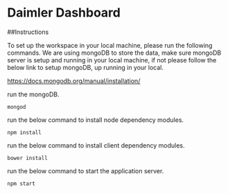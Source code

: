 # Daimler Dashboard
##Instructions

To set up the workspace in your local machine, please run the following commands. We are using mongoDB to store the data, make sure mongoDB server is setup and running in your local machine, if not please follow the below link to setup mongoDB, up running in your local.

https://docs.mongodb.org/manual/installation/

run the mongoDB.

    mongod

run the below command to install node dependency modules.

    npm install
    
run the below command to install client dependency modules.

    bower install
    
run the below command to start the application server.

    npm start
    
